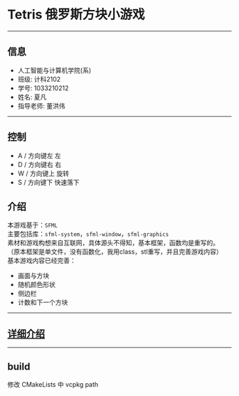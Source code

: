 # Tetris 俄罗斯方块小游戏

---

## 信息

- 人工智能与计算机学院(系)
- 班级: 计科2102
- 学号: 1033210212
- 姓名: 夏凡
- 指导老师: 董洪伟

---

## 控制

- A / 方向键左 左
- D / 方向键右 右
- W / 方向键上 旋转
- S / 方向键下 快速落下

## 介绍

本游戏基于：`SFML`  
主要包括库：`sfml-system`，`sfml-window`，`sfml-graphics`  
素材和游戏构想来自互联网，具体源头不得知，基本框架，函数均是重写的。  
（原本框架是单文件，没有函数化，我用class，stl重写，并且完善游戏内容）  
基本游戏内容已经完善：

- 画面与方块
- 随机颜色形状
- 侧边栏
- 计数和下一个方块

---

## [详细介绍](./docs/main.md)

---

## build

修改 CMakeLists 中 vcpkg path